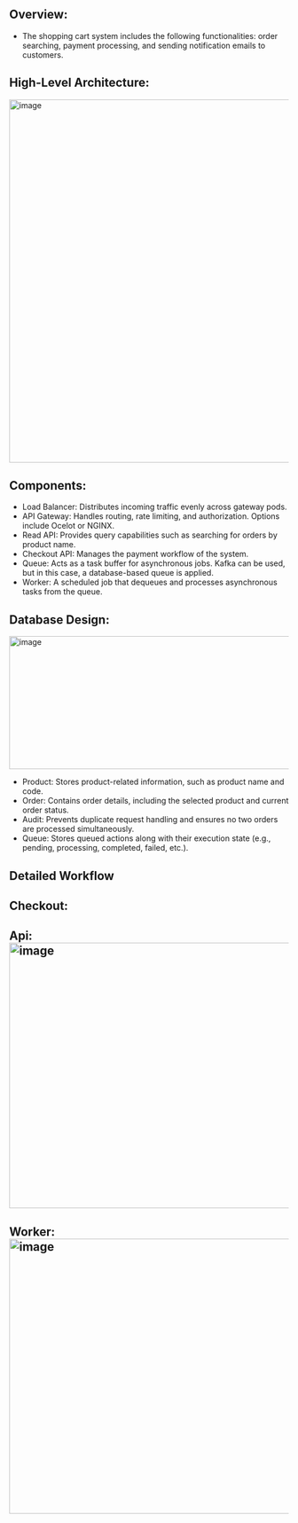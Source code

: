Overview:
-
- The shopping cart system includes the following functionalities: order searching, payment processing, and sending notification emails to customers.

High-Level Architecture:
-
<img width="1160" height="655" alt="image" src="https://github.com/user-attachments/assets/31acfb5a-2145-469b-9f2c-2acc50117d07" />

Components:
- 
- Load Balancer: Distributes incoming traffic evenly across gateway pods.
- API Gateway: Handles routing, rate limiting, and authorization. Options include Ocelot or NGINX.
- Read API: Provides query capabilities such as searching for orders by product name.
- Checkout API: Manages the payment workflow of the system.
- Queue: Acts as a task buffer for asynchronous jobs. Kafka can be used, but in this case, a database-based queue is applied.
- Worker: A scheduled job that dequeues and processes asynchronous tasks from the queue.

Database Design:
  -
  <img width="592" height="240" alt="image" src="https://github.com/user-attachments/assets/5711c210-0d7e-4173-9b02-97ae9b0902dc" />

- Product: Stores product-related information, such as product name and code.
- Order: Contains order details, including the selected product and current order status.
- Audit: Prevents duplicate request handling and ensures no two orders are processed simultaneously.
- Queue: Stores queued actions along with their execution state (e.g., pending, processing, completed, failed, etc.).

Detailed Workflow
-
Checkout:
- 
Api:
<img width="752" height="479" alt="image" src="https://github.com/user-attachments/assets/e46d93f1-7850-4dd1-a206-5a199013d747" />
-
Worker:
<img width="704" height="496" alt="image" src="https://github.com/user-attachments/assets/1306b635-fef7-4e64-bf60-26c7a99603fc" />
-



